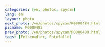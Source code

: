 ```yaml
---
categories: [en, photos, spycam]
lang: en
layout: photo
next_photo: /en/photos/spycam/P0000484.html
picname: P0000485
prev_photo: /en/photos/spycam/P0000489.html
tags: [Felsenadler, Fotofalle]
---
```

